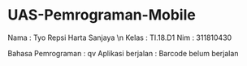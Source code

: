# UAS-Pemrograman-Mobile

Nama  : Tyo Repsi Harta Sanjaya \n
Kelas : TI.18.D1
Nim   : 311810430

Bahasa Pemrograman  : qv
Aplikasi berjalan   : Barcode belum berjalan
